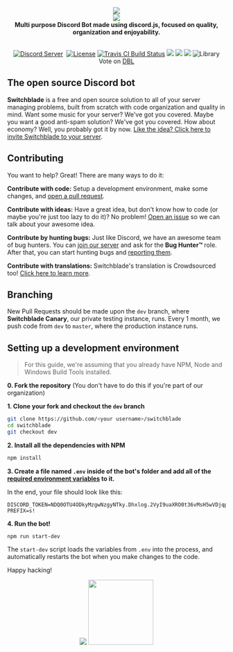 
<div align="center">
  <img src="https://i.imgur.com/LID4HYe.png"><br>
  <img src="https://i.imgur.com/SVyi88i.png"><br>
  <b>Multi purpose Discord Bot made using discord.js, focused on quality, organization and enjoyability.</b><br><br>

  <p>
    <a href="https://discord.gg/PwWJRsc" target="_blank"><img src="https://img.shields.io/badge/dynamic/json.svg?style=flat-square&label=chat%20on%20Discord&colorB=7289DA&url=https%3A%2F%2Fdiscordapp.com%2Fapi%2Fservers%2F445203868624748555%2Fembed.json&query=%24.members.length&suffix=%20online&logo=discord" alt="Discord Server"/></a>
    <a href="https://invite.switchblade.xyz/" target="_blank"><img
    src="https://img.shields.io/badge/invite-to%20your%20Discord%20server-7289da.svg?style=flat-square&logo=discord" alt "Invite Switchblade"></a>
    <a href="https://github.com/SwitchbladeBot/switchblade/blob/master/LICENSE" target="_blank"><img src="https://img.shields.io/github/license/SwitchbladeBot/switchblade.svg?style=flat-square" alt="License"/></a>
    <a href="https://travis-ci.org/SwitchbladeBot/switchblade" target="_blank"><img src="https://img.shields.io/travis/SwitchbladeBot/switchblade.svg?style=flat-square&logo=travis" alt="Travis CI Build Status"/></a>
    <a title="Crowdin" target="_blank" href="https://translate.switchblade.xyz/project/switchblade"><img src="https://d322cqt584bo4o.cloudfront.net/switchblade/localized.svg?style=flat-square"></a>
  <a class="badge-align" href="https://www.codacy.com/app/Doges/switchblade?utm_source=github.com&amp;utm_medium=referral&amp;utm_content=SwitchbladeBot/switchblade&amp;utm_campaign=Badge_Grade"><img src="https://img.shields.io/codacy/grade/4f29cb30be614ad3a5af1fa381efa9f7.svg?style=flat-square"/></a>
    <a title="Dependencies" target="_blank" href="https://david-dm.org/SwitchbladeBot/switchblade/"><img src="https://david-dm.org/SwitchbladeBot/switchblade/status.svg?style=flat-square"></a>
<img src="https://img.shields.io/badge/library-discord.js-blue.svg?style=flat-square" alt="Library">
    <br>
    Vote on <a href="https://discordbots.org/bot/445277324175474689/vote" target="_blank">DBL</a>
  </p>
</div>

## The open source Discord bot
**Switchblade** is a free and open source solution to all of your server managing problems, built from scratch with code organization and quality in mind. Want some music for your server? We've got you covered. Maybe you want a good anti-spam solution? We've got you covered. How about economy? Well, you probably got it by now. [Like the idea? Click here to invite Switchblade to your server](http://invite.switchblade.xyz/).

## Contributing
You want to help? Great! There are many ways to do it:

**Contribute with code:**
Setup a development environment, make some changes, and [open a pull request](https://github.com/SwitchbladeBot/switchblade/compare).

**Contribute with ideas:**
Have a great idea, but don't know how to code (or maybe you're just too lazy to do it)? No problem! [Open an issue](https://github.com/SwitchbladeBot/switchblade/issues/new) so we can talk about your awesome idea.

**Contribute by hunting bugs:**
Just like Discord, we have an awesome team of bug hunters. You can [join our server](https://discord.gg/2FB8wDG) and ask for the **Bug Hunter™** role. After that, you can start hunting bugs and [reporting them](https://github.com/SwitchbladeBot/switchblade/issues/new?template=Bug_report.md).

**Contribute with translations:**
Switchblade's translation is Crowdsourced too! [Click here to learn more](https://crowdin.com/project/switchblade).

## Branching
New Pull Requests should be made upon the `dev` branch, where **Switchblade Canary**, our private testing instance, runs. Every 1 month, we push code from `dev` to `master`, where the production instance runs.

## Setting up a development environment
> For this guide, we're assuming that you already have NPM, Node and Windows Build Tools installed.

**0. Fork the repository** (You don't have to do this if you're part of our organization)


**1. Clone your fork and checkout the `dev` branch**
```bash
git clone https://github.com/<your username>/switchblade
cd switchblade
git checkout dev
```

**2. Install all the dependencies with NPM**
```bash
npm install
```

**3. Create a file named `.env` inside of the bot's folder and add all of the [required environment variables](https://github.com/SwitchbladeBot/switchblade/wiki/Environment-Variables) to it.**

In the end, your file should look like this:
```
DISCORD_TOKEN=NDQ0OTU4ODkyMzgwNzgyNTky.Dhxlog.2VyI9uaXRO0t36vMsH5wVDjqpfk
PREFIX=s!
```

**4. Run the bot!**
```
npm run start-dev
```
The `start-dev` script loads the variables from `.env` into the process, and automatically restarts the bot when you make changes to the code.

Happy hacking!

<div align="center">
  <img src="https://discordbots.org/api/widget/445277324175474689.svg">
  <img src="https://botsfordiscord.com/api/bot/445277324175474689/widget" height="150">
</div>
